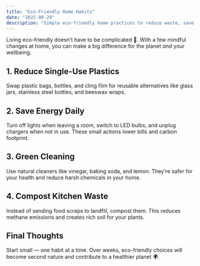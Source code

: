 ```yaml
---
title: "Eco-Friendly Home Habits"
date: "2025-08-29"
description: "Simple eco-friendly home practices to reduce waste, save energy, and live a more sustainable lifestyle."
---
```


Living eco-friendly doesn’t have to be complicated 🌱. With a few mindful changes at home, you can make a big difference for the planet *and* your wellbeing.

## 1. Reduce Single-Use Plastics
Swap plastic bags, bottles, and cling film for reusable alternatives like glass jars, stainless steel bottles, and beeswax wraps.

## 2. Save Energy Daily
Turn off lights when leaving a room, switch to LED bulbs, and unplug chargers when not in use. These small actions lower bills and carbon footprint.

## 3. Green Cleaning
Use natural cleaners like vinegar, baking soda, and lemon. They’re safer for your health and reduce harsh chemicals in your home.

## 4. Compost Kitchen Waste
Instead of sending food scraps to landfill, compost them. This reduces methane emissions and creates rich soil for your plants.

## Final Thoughts
Start small — one habit at a time. Over weeks, eco-friendly choices will become second nature and contribute to a healthier planet 🌍.

